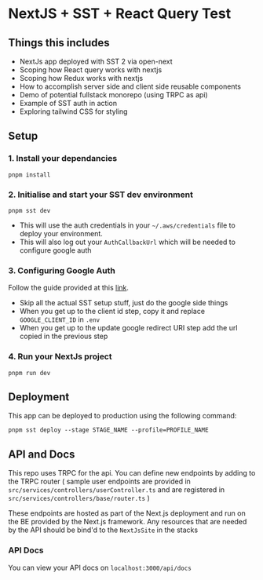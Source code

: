 # NextJS + SST + React Query Test

## Things this includes

- NextJs app deployed with SST 2 via open-next
- Scoping how React query works with nextjs
- Scoping how Redux works with nextjs
- How to accomplish server side and client side reusable components
- Demo of potential fullstack monorepo (using TRPC as api)
- Example of SST auth in action
- Exploring tailwind CSS for styling

## Setup

### 1. Install your dependancies

    pnpm install

### 2. Initialise and start your SST dev environment

    pnpm sst dev

- This will use the auth credentials in your `~/.aws/credentials` file to deploy your environment.
- This will also log out your `AuthCallbackUrl` which will be needed to configure google auth

### 3. Configuring Google Auth

Follow the guide provided at this [link](`https://sst.dev/examples/how-to-add-google-login-to-your-sst-apps.html`).

- Skip all the actual SST setup stuff, just do the google side things
- When you get up to the client id step, copy it and replace `GOOGLE_CLIENT_ID` in `.env`
- When you get up to the update google redirect URI step add the url copied in the previous step

### 4. Run your NextJs project

    pnpm run dev

## Deployment

This app can be deployed to production using the following command:

    pnpm sst deploy --stage STAGE_NAME --profile=PROFILE_NAME

## API and Docs

This repo uses TRPC for the api. You can define new endpoints by adding to the TRPC router ( sample user endpoints are provided in `src/services/controllers/userController.ts` and are registered in `src/services/controllers/base/router.ts` )

These endpoints are hosted as part of the Next.js deployment and run on the BE provided by the Next.js framework. Any resources that are needed by the API should be bind'd to the `NextJsSite` in the stacks

### API Docs

You can view your API docs on `localhost:3000/api/docs`
